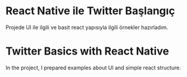 # React Native ile Twitter Başlangıç 

Projede UI ile ilgili ve basit react yapısıyla ilgili örnekler hazırladım.

# Twitter Basics with React Native

In the project, I prepared examples about UI and simple react structure. 
